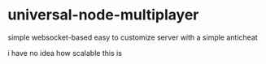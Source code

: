 # universal-node-multiplayer
simple websocket-based easy to customize server with a simple anticheat

i have no idea how scalable this is
